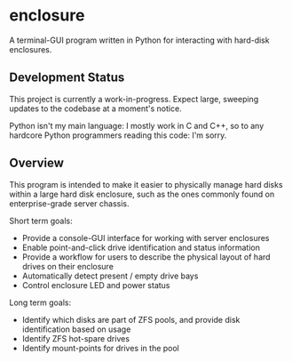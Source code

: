 # enclosure
A terminal-GUI program written in Python for interacting with hard-disk enclosures.

## Development Status

This project is currently a work-in-progress. Expect large, sweeping updates to the codebase at a moment's notice.

Python isn't my main language: I mostly work in C and C++, so to any hardcore Python programmers reading this code: I'm sorry.

## Overview

This program is intended to make it easier to physically manage hard disks within a large hard disk enclosure, such as the ones commonly found on enterprise-grade server chassis.

Short term goals:
- Provide a console-GUI interface for working with server enclosures
- Enable point-and-click drive identification and status information
- Provide a workflow for users to describe the physical layout of hard drives on their enclosure
- Automatically detect present / empty drive bays
- Control enclosure LED and power status

Long term goals:
- Identify which disks are part of ZFS pools, and provide disk identification based on usage
- Identify ZFS hot-spare drives
- Identify mount-points for drives in the pool
